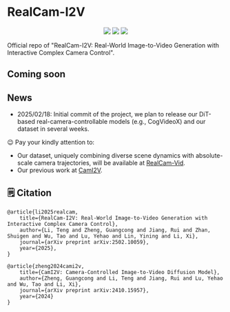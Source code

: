 # RealCam-I2V

<div align="center">
    <a href="https://arxiv.org/abs/2502.10059"><img src="https://img.shields.io/static/v1?label=arXiv&message=2502.10059&color=b21d1a"></a>
    <a href="https://zgctroy.github.io/RealCam-I2V"><img src="https://img.shields.io/static/v1?label=Project&message=Page&color=green"></a>
    <a href="https://github.com/ZGCTroy/RealCam-Vid"><img src="https://img.shields.io/static/v1?label=Dataset&message=RealCam-Vid&color=blue"></a>
</div>

Official repo of "RealCam-I2V: Real-World Image-to-Video Generation with Interactive Complex Camera Control".

## Coming soon

## News

- 2025/02/18: Initial commit of the project, we plan to release our DiT-based real-camera-controllable models (e.g., CogVideoX) and our dataset in several weeks.

:wink: Pay your kindly attention to:
- Our dataset, uniquely combining diverse scene dynamics with absolute-scale camera trajectories, will be available at [RealCam-Vid](https://github.com/ZGCTroy/RealCam-Vid).
- Our previous work at [CamI2V](https://github.com/ZGCTroy/CamI2V).

## :spiral_notepad: Citation

```
@article{li2025realcam,
    title={RealCam-I2V: Real-World Image-to-Video Generation with Interactive Complex Camera Control}, 
    author={Li, Teng and Zheng, Guangcong and Jiang, Rui and Zhan, Shuigen and Wu, Tao and Lu, Yehao and Lin, Yining and Li, Xi},
    journal={arXiv preprint arXiv:2502.10059},
    year={2025},
}

@article{zheng2024cami2v,
    title={CamI2V: Camera-Controlled Image-to-Video Diffusion Model},
    author={Zheng, Guangcong and Li, Teng and Jiang, Rui and Lu, Yehao and Wu, Tao and Li, Xi},
    journal={arXiv preprint arXiv:2410.15957},
    year={2024}
}
```
